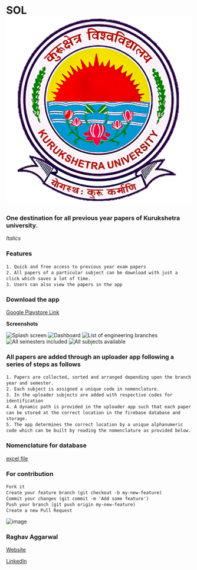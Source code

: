# SOL ![Logo](/Screenshots/kuk.png)
### One destination for all previous year papers of Kurukshetra university.

_Italics_

### Features
```Plain
1. Quick and free access to previous year exam papers
2. All papers of a particular subject can be download with just a click which saves a lot of time.
3. Users can also view the papers in the app

```


### Download the app
[Google Playstore Link](# )


**Screenshots**

![Splash screen]("Screenshots/Splashscreen.jpg")
![Dashboard]("Screenshots/Dashboard.jpg")
![List of engineering branches]("Screenshots/Expendablelist.jpg")
![All semesters included]("Screenshots/expanded.jpg")
![All subjects available]("Screenshots/subjectlist.jpg")

### All papers are added through an uploader app following a series of steps as follows

```Plain
1. Papers are collected, sorted and arranged depending upon the branch year and semester.
2. Each subject is assigned a unique code in nomenclature.
3. In the uploader subjects are added with respective codes for identification
4. A dynamic path is provided in the uploader app such that each paper can be stored at the correct location in the firebase database and storage.
5. The app determines the correct location by a unique alphanumeric code which can be built by reading the nomenclature as provided below.

```

### Nomenclature for database

[excel file](Nomenclature/Nomenclature.xlxs )


### For contribution
```
Fork it
Create your feature branch (git checkout -b my-new-feature)
Commit your changes (git commit -m 'Add some feature')
Push your branch (git push origin my-new-feature)
Create a new Pull Request
```

![image]("Screenshots/gitone.png")

### Raghav Aggarwal

[Website](https://elegant-bassi-f1c949.netlify.app/ )

[LinkedIn](linkedin.com/in/raghav-aggarwal-74b873143/)
